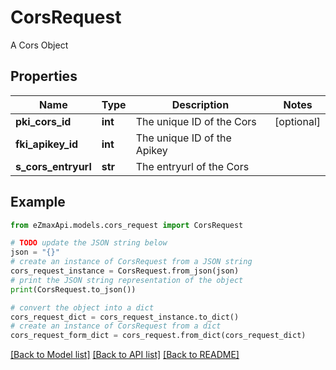 # CorsRequest

A Cors Object

## Properties

Name | Type | Description | Notes
------------ | ------------- | ------------- | -------------
**pki_cors_id** | **int** | The unique ID of the Cors | [optional] 
**fki_apikey_id** | **int** | The unique ID of the Apikey | 
**s_cors_entryurl** | **str** | The entryurl of the Cors | 

## Example

```python
from eZmaxApi.models.cors_request import CorsRequest

# TODO update the JSON string below
json = "{}"
# create an instance of CorsRequest from a JSON string
cors_request_instance = CorsRequest.from_json(json)
# print the JSON string representation of the object
print(CorsRequest.to_json())

# convert the object into a dict
cors_request_dict = cors_request_instance.to_dict()
# create an instance of CorsRequest from a dict
cors_request_form_dict = cors_request.from_dict(cors_request_dict)
```
[[Back to Model list]](../README.md#documentation-for-models) [[Back to API list]](../README.md#documentation-for-api-endpoints) [[Back to README]](../README.md)


